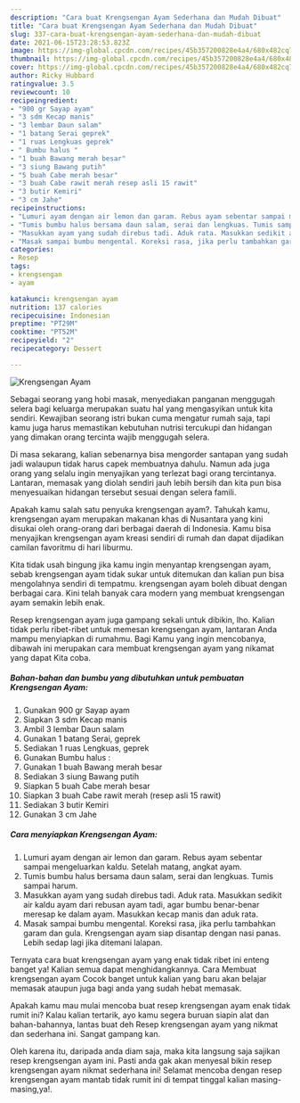 ```yaml
---
description: "Cara buat Krengsengan Ayam Sederhana dan Mudah Dibuat"
title: "Cara buat Krengsengan Ayam Sederhana dan Mudah Dibuat"
slug: 337-cara-buat-krengsengan-ayam-sederhana-dan-mudah-dibuat
date: 2021-06-15T23:28:53.823Z
image: https://img-global.cpcdn.com/recipes/45b357200828e4a4/680x482cq70/krengsengan-ayam-foto-resep-utama.jpg
thumbnail: https://img-global.cpcdn.com/recipes/45b357200828e4a4/680x482cq70/krengsengan-ayam-foto-resep-utama.jpg
cover: https://img-global.cpcdn.com/recipes/45b357200828e4a4/680x482cq70/krengsengan-ayam-foto-resep-utama.jpg
author: Ricky Hubbard
ratingvalue: 3.5
reviewcount: 10
recipeingredient:
- "900 gr Sayap ayam"
- "3 sdm Kecap manis"
- "3 lembar Daun salam"
- "1 batang Serai geprek"
- "1 ruas Lengkuas geprek"
- " Bumbu halus "
- "1 buah Bawang merah besar"
- "3 siung Bawang putih"
- "5 buah Cabe merah besar"
- "3 buah Cabe rawit merah resep asli 15 rawit"
- "3 butir Kemiri"
- "3 cm Jahe"
recipeinstructions:
- "Lumuri ayam dengan air lemon dan garam. Rebus ayam sebentar sampai mengeluarkan kaldu. Setelah matang, angkat ayam."
- "Tumis bumbu halus bersama daun salam, serai dan lengkuas. Tumis sampai harum."
- "Masukkan ayam yang sudah direbus tadi. Aduk rata. Masukkan sedikit air kaldu ayam dari rebusan ayam tadi, agar bumbu benar-benar meresap ke dalam ayam. Masukkan kecap manis dan aduk rata."
- "Masak sampai bumbu mengental. Koreksi rasa, jika perlu tambahkan garam dan gula. Krengsengan ayam siap disantap dengan nasi panas. Lebih sedap lagi jika ditemani lalapan."
categories:
- Resep
tags:
- krengsengan
- ayam

katakunci: krengsengan ayam 
nutrition: 137 calories
recipecuisine: Indonesian
preptime: "PT29M"
cooktime: "PT52M"
recipeyield: "2"
recipecategory: Dessert

---
```



![Krengsengan Ayam](https://img-global.cpcdn.com/recipes/45b357200828e4a4/680x482cq70/krengsengan-ayam-foto-resep-utama.jpg)

Sebagai seorang yang hobi masak, menyediakan panganan menggugah selera bagi keluarga merupakan suatu hal yang mengasyikan untuk kita sendiri. Kewajiban seorang istri bukan cuma mengatur rumah saja, tapi kamu juga harus memastikan kebutuhan nutrisi tercukupi dan hidangan yang dimakan orang tercinta wajib menggugah selera.

Di masa  sekarang, kalian sebenarnya bisa mengorder santapan yang sudah jadi walaupun tidak harus capek membuatnya dahulu. Namun ada juga orang yang selalu ingin menyajikan yang terlezat bagi orang tercintanya. Lantaran, memasak yang diolah sendiri jauh lebih bersih dan kita pun bisa menyesuaikan hidangan tersebut sesuai dengan selera famili. 



Apakah kamu salah satu penyuka krengsengan ayam?. Tahukah kamu, krengsengan ayam merupakan makanan khas di Nusantara yang kini disukai oleh orang-orang dari berbagai daerah di Indonesia. Kamu bisa menyajikan krengsengan ayam kreasi sendiri di rumah dan dapat dijadikan camilan favoritmu di hari liburmu.

Kita tidak usah bingung jika kamu ingin menyantap krengsengan ayam, sebab krengsengan ayam tidak sukar untuk ditemukan dan kalian pun bisa mengolahnya sendiri di tempatmu. krengsengan ayam boleh dibuat dengan berbagai cara. Kini telah banyak cara modern yang membuat krengsengan ayam semakin lebih enak.

Resep krengsengan ayam juga gampang sekali untuk dibikin, lho. Kalian tidak perlu ribet-ribet untuk memesan krengsengan ayam, lantaran Anda mampu menyiapkan di rumahmu. Bagi Kamu yang ingin mencobanya, dibawah ini merupakan cara membuat krengsengan ayam yang nikamat yang dapat Kita coba.

<!--inarticleads1-->

##### Bahan-bahan dan bumbu yang dibutuhkan untuk pembuatan Krengsengan Ayam:

1. Gunakan 900 gr Sayap ayam
1. Siapkan 3 sdm Kecap manis
1. Ambil 3 lembar Daun salam
1. Gunakan 1 batang Serai, geprek
1. Sediakan 1 ruas Lengkuas, geprek
1. Gunakan  Bumbu halus :
1. Gunakan 1 buah Bawang merah besar
1. Sediakan 3 siung Bawang putih
1. Siapkan 5 buah Cabe merah besar
1. Siapkan 3 buah Cabe rawit merah (resep asli 15 rawit)
1. Sediakan 3 butir Kemiri
1. Gunakan 3 cm Jahe




<!--inarticleads2-->

##### Cara menyiapkan Krengsengan Ayam:

1. Lumuri ayam dengan air lemon dan garam. Rebus ayam sebentar sampai mengeluarkan kaldu. Setelah matang, angkat ayam.
1. Tumis bumbu halus bersama daun salam, serai dan lengkuas. Tumis sampai harum.
1. Masukkan ayam yang sudah direbus tadi. Aduk rata. Masukkan sedikit air kaldu ayam dari rebusan ayam tadi, agar bumbu benar-benar meresap ke dalam ayam. Masukkan kecap manis dan aduk rata.
1. Masak sampai bumbu mengental. Koreksi rasa, jika perlu tambahkan garam dan gula. Krengsengan ayam siap disantap dengan nasi panas. Lebih sedap lagi jika ditemani lalapan.




Ternyata cara buat krengsengan ayam yang enak tidak ribet ini enteng banget ya! Kalian semua dapat menghidangkannya. Cara Membuat krengsengan ayam Cocok banget untuk kalian yang baru akan belajar memasak ataupun juga bagi anda yang sudah hebat memasak.

Apakah kamu mau mulai mencoba buat resep krengsengan ayam enak tidak rumit ini? Kalau kalian tertarik, ayo kamu segera buruan siapin alat dan bahan-bahannya, lantas buat deh Resep krengsengan ayam yang nikmat dan sederhana ini. Sangat gampang kan. 

Oleh karena itu, daripada anda diam saja, maka kita langsung saja sajikan resep krengsengan ayam ini. Pasti anda gak akan menyesal bikin resep krengsengan ayam nikmat sederhana ini! Selamat mencoba dengan resep krengsengan ayam mantab tidak rumit ini di tempat tinggal kalian masing-masing,ya!.

